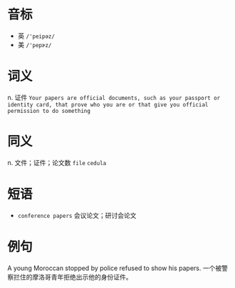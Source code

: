 # 音标

- 英 `/'peipəz/`
- 美 `/'pepɚz/`

# 词义

n. 证件
`Your papers are official documents, such as your passport or identity card, that prove who you are or that give you official permission to do something`

# 同义

n. 文件；证件；论文数
`file` `cedula`

# 短语

- `conference papers` 会议论文；研讨会论文

# 例句

A young Moroccan stopped by police refused to show his papers.
一个被警察拦住的摩洛哥青年拒绝出示他的身份证件。


